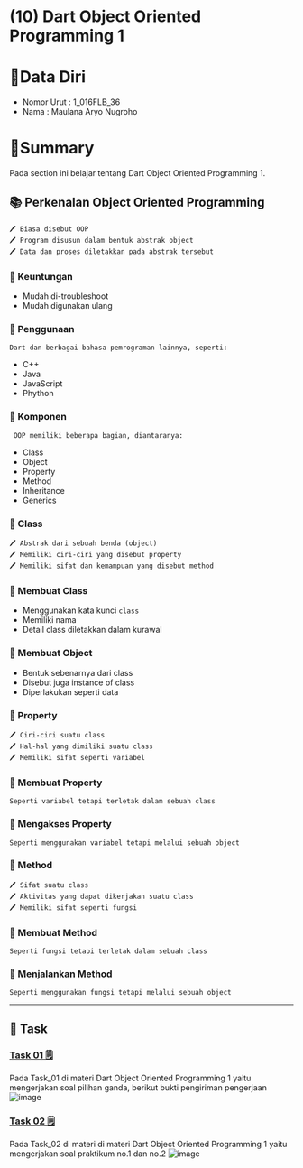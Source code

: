 # (10) Dart Object Oriented Programming 1

# 👨Data Diri
- Nomor Urut : 1_016FLB_36
- Nama : Maulana Aryo Nugroho

# 📔Summary
Pada section ini belajar tentang Dart Object Oriented Programming 1.

## 📚 Perkenalan Object Oriented Programming
~~~
🖊️ Biasa disebut OOP
🖊️ Program disusun dalam bentuk abstrak object
🖊️ Data dan proses diletakkan pada abstrak tersebut
~~~

### 📖 Keuntungan
- Mudah di-troubleshoot
- Mudah digunakan ulang

### 📖 Penggunaan
``` Dart dan berbagai bahasa pemrograman lainnya, seperti: ```
- C++
- Java
- JavaScript
- Phython

### 📖 Komponen
``` OOP memiliki beberapa bagian, diantaranya:```
- Class
- Object
- Property
- Method
- Inheritance
- Generics

### 📗 Class
~~~
🖊️ Abstrak dari sebuah benda (object)
🖊️ Memiliki ciri-ciri yang disebut property
🖊️ Memiliki sifat dan kemampuan yang disebut method
~~~

### 📖 Membuat Class
- Menggunakan kata kunci ```class```
- Memiliki nama
- Detail class diletakkan dalam kurawal

### 📖 Membuat Object
- Bentuk sebenarnya dari class
- Disebut juga instance of class
- Diperlakukan seperti data

### 📘 Property
~~~
🖊️ Ciri-ciri suatu class
🖊️ Hal-hal yang dimiliki suatu class
🖊️ Memiliki sifat seperti variabel
~~~

### 📖 Membuat Property
``` Seperti variabel tetapi terletak dalam sebuah class ```

### 📖 Mengakses Property
``` Seperti menggunakan variabel tetapi melalui sebuah object ```

### 📙 Method
~~~
🖊️ Sifat suatu class
🖊️ Aktivitas yang dapat dikerjakan suatu class
🖊️ Memiliki sifat seperti fungsi
~~~

### 📖 Membuat Method
``` Seperti fungsi tetapi terletak dalam sebuah class ```

### 📖 Menjalankan Method
``` Seperti menggunakan fungsi tetapi melalui sebuah object ```

---
## 📒 Task
### [Task 01 🗒](#descriptive-)
Pada Task_01 di materi Dart Object Oriented Programming 1 yaitu mengerjakan soal pilihan ganda, berikut bukti pengiriman pengerjaan
![image](/10_Dart%20Object%20Oriented%20Programming%201/screenshot/image_01.png)

### [Task 02 🗒](#descriptive-)
Pada Task_02 di materi di materi Dart Object Oriented Programming 1 yaitu mengerjakan soal praktikum no.1 dan no.2
![image](/10_Dart%20Object%20Oriented%20Programming%201/screenshot/image_02.png)

